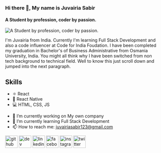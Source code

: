 ### Hi there 👋, My name is Juvairia Sabir
#### A Student by profession, coder by passion. 
![A Student by profession, coder by passion. ](https://pbs.twimg.com/profile_banners/1132845270805504005/1660643323/1080x360)

I'm Juvairia from India. Currently I'm learning Full Stack Development and also a code influencer at Code for India Foudation. I have been completed my graduation in Bachelor's of Business Administrative from Osmania University, India. You might all think why I have been switched from non tech background to technical field. Well to know this just scroll down and jumped into the next paragraph.

## Skills
* ⚛ React
* 📱 React Native
* 💻 HTML, CSS, JS

- 🔭 I’m currently working on My own company 
- 🌱 I’m currently learning Full Stack Development 
- 📫 How to reach me: juvairiasabir123@gmail.com 


[<img src='https://cdn.jsdelivr.net/npm/simple-icons@3.0.1/icons/github.svg' alt='github' height='40'>](https://github.com/https://github.com/juvairiasabir)  [<img src='https://cdn.jsdelivr.net/npm/simple-icons@3.0.1/icons/dev-dot-to.svg' alt='dev' height='40'>](https://dev.to/https://dev.to/juvairiasabir)  [<img src='https://cdn.jsdelivr.net/npm/simple-icons@3.0.1/icons/linkedin.svg' alt='linkedin' height='40'>](https://www.linkedin.com/in/https://www.linkedin.com/in/juvairia-sabir-450229176//)  [<img src='https://cdn.jsdelivr.net/npm/simple-icons@3.0.1/icons/facebook.svg' alt='facebook' height='40'>](https://www.facebook.com/https://www.facebook.com/juveria.sabir.39)  [<img src='https://cdn.jsdelivr.net/npm/simple-icons@3.0.1/icons/instagram.svg' alt='instagram' height='40'>](https://www.instagram.com/https://www.instagram.com/itsjuveriaa//)  [<img src='https://cdn.jsdelivr.net/npm/simple-icons@3.0.1/icons/twitter.svg' alt='twitter' height='40'>](https://twitter.com/https://twitter.com/SabirJuveria)  





